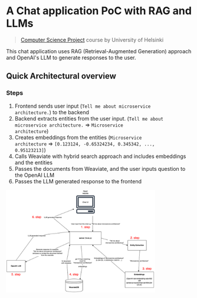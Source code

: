# A Chat application PoC with RAG and LLMs
> [Computer Science Project](https://studies.helsinki.fi/courses/course-unit/hy-CU-135235236-2021-08-01) course by University of Helsinki

This chat application uses RAG (Retrieval-Augmented Generation) approach and OpenAI's LLM to generate responses to the user.

## Quick Architectural overview

### Steps

1. Frontend sends user input (<code>Tell me about microservice architecture.</code>) to the backend
2. Backend extracts entities from the user input. (<code>Tell me about microservice architecture.</code> => <code>Microservice architecture</code>)
3. Creates embeddings from the entities (<code>Microservice architecture</code> => <code>[0.123124, -0.65324234, 0.345342, ..., 0.95123213]</code>)
4. Calls Weaviate with hybrid search approach and includes embeddings and the entities
5. Passes the documents from Weaviate, and the user inputs question to the OpenAI LLM
6. Passes the LLM generated response to the frontend

<img src="https://github.com/asianomainen/rag-a-tag/blob/main/docs/images/llm.drawio.png" width="80%" heigth="80%">
